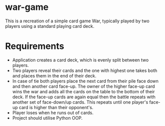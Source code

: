 # war-game
This is a recreation of a simple card game War, typically played by two players using a standard playing card deck.

# Requirements
  * Application creates a card deck, which is evenly split between two players.
  * Two players reveal their cards and the one with highest one takes both and places them in the end of their deck.
  * In case of tie both players place the next card from their pile face down and then another card face-up. The owner of the higher face-up card wins the war and adds all the cards on the table to     the bottom of their deck. If the face-up cards are again equal then the battle repeats with another set of face-down/up cards. This repeats until one player's face-up card is higher    than their opponent's.
  * Player loses when he runs out of cards.
  * Project should utilise Python OOP.
